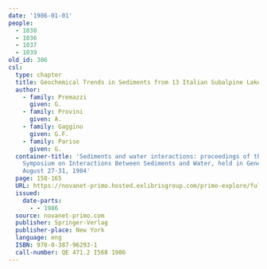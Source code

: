 ```yaml
---
date: '1986-01-01'
people:
  - 1038
  - 1036
  - 1037
  - 1039
old_id: 306
csl:
  type: chapter
  title: Geochemical Trends in Sediments from 13 Italian Subalpine Lakes
  author:
    - family: Premazzi
      given: G.
    - family: Provini
      given: A.
    - family: Gaggino
      given: G.F.
    - family: Parise
      given: G.
  container-title: 'Sediments and water interactions: proceedings of the Third International
    Symposium on Interactions Between Sediments and Water, held in Geneva, Switzerland,
    August 27-31, 1984'
  page: 158-165
  URL: https://novanet-primo.hosted.exlibrisgroup.com/primo-explore/fulldisplay?docid=NOVANET_ALEPH000698849&context=L&vid=DAL&search_scope=default_scope&tab=default_tab&lang=en_US
  issued:
    date-parts:
      - - 1986
  source: novanet-primo.com
  publisher: Springer-Verlag
  publisher-place: New York
  language: eng
  ISBN: 978-0-387-96293-1
  call-number: QE 471.2 I568 1986
---
```

